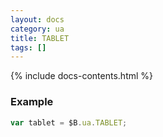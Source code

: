 ```yaml
---
layout: docs
category: ua
title: TABLET
tags: []
---
```


{% include docs-contents.html %}

### Example
```js
var tablet = $B.ua.TABLET;
```